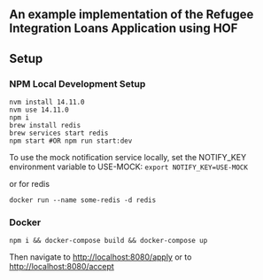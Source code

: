 ## An example implementation of the Refugee Integration Loans Application using HOF

## Setup

### NPM Local Development Setup
```
nvm install 14.11.0
nvm use 14.11.0
npm i
brew install redis
brew services start redis
npm start #OR npm run start:dev
```
To use the mock notification service locally, set the NOTIFY_KEY environment variable to USE-MOCK:
```export NOTIFY_KEY=USE-MOCK```

or for redis
```
docker run --name some-redis -d redis
```

### Docker
```
npm i && docker-compose build && docker-compose up
```

Then navigate to <http://localhost:8080/apply>
or to <http://localhost:8080/accept>
